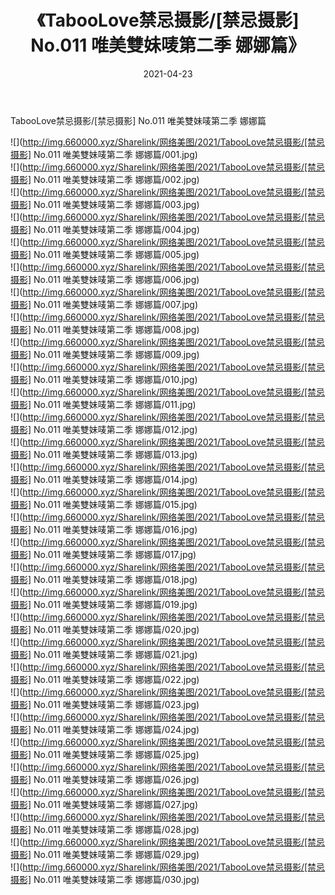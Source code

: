 ﻿---
layout: post
title:  《TabooLove禁忌摄影/[禁忌摄影] No.011 唯美雙妹唛第二季 娜娜篇》
date:   2021-04-23
img: http://img.660000.xyz/Sharelink/网络美图/2021/TabooLove禁忌摄影/[禁忌摄影] No.011 唯美雙妹唛第二季 娜娜篇/000.jpg
categories: [美女, 清纯, 唯美]
---

TabooLove禁忌摄影/[禁忌摄影] No.011 唯美雙妹唛第二季 娜娜篇

 ![](http://img.660000.xyz/Sharelink/网络美图/2021/TabooLove禁忌摄影/[禁忌摄影] No.011 唯美雙妹唛第二季 娜娜篇/001.jpg) <br>![](http://img.660000.xyz/Sharelink/网络美图/2021/TabooLove禁忌摄影/[禁忌摄影] No.011 唯美雙妹唛第二季 娜娜篇/002.jpg) <br>![](http://img.660000.xyz/Sharelink/网络美图/2021/TabooLove禁忌摄影/[禁忌摄影] No.011 唯美雙妹唛第二季 娜娜篇/003.jpg) <br>![](http://img.660000.xyz/Sharelink/网络美图/2021/TabooLove禁忌摄影/[禁忌摄影] No.011 唯美雙妹唛第二季 娜娜篇/004.jpg) <br>![](http://img.660000.xyz/Sharelink/网络美图/2021/TabooLove禁忌摄影/[禁忌摄影] No.011 唯美雙妹唛第二季 娜娜篇/005.jpg) <br>![](http://img.660000.xyz/Sharelink/网络美图/2021/TabooLove禁忌摄影/[禁忌摄影] No.011 唯美雙妹唛第二季 娜娜篇/006.jpg) <br>![](http://img.660000.xyz/Sharelink/网络美图/2021/TabooLove禁忌摄影/[禁忌摄影] No.011 唯美雙妹唛第二季 娜娜篇/007.jpg) <br>![](http://img.660000.xyz/Sharelink/网络美图/2021/TabooLove禁忌摄影/[禁忌摄影] No.011 唯美雙妹唛第二季 娜娜篇/008.jpg) <br>![](http://img.660000.xyz/Sharelink/网络美图/2021/TabooLove禁忌摄影/[禁忌摄影] No.011 唯美雙妹唛第二季 娜娜篇/009.jpg) <br>![](http://img.660000.xyz/Sharelink/网络美图/2021/TabooLove禁忌摄影/[禁忌摄影] No.011 唯美雙妹唛第二季 娜娜篇/010.jpg) <br>![](http://img.660000.xyz/Sharelink/网络美图/2021/TabooLove禁忌摄影/[禁忌摄影] No.011 唯美雙妹唛第二季 娜娜篇/011.jpg) <br>![](http://img.660000.xyz/Sharelink/网络美图/2021/TabooLove禁忌摄影/[禁忌摄影] No.011 唯美雙妹唛第二季 娜娜篇/012.jpg) <br>![](http://img.660000.xyz/Sharelink/网络美图/2021/TabooLove禁忌摄影/[禁忌摄影] No.011 唯美雙妹唛第二季 娜娜篇/013.jpg) <br>![](http://img.660000.xyz/Sharelink/网络美图/2021/TabooLove禁忌摄影/[禁忌摄影] No.011 唯美雙妹唛第二季 娜娜篇/014.jpg) <br>![](http://img.660000.xyz/Sharelink/网络美图/2021/TabooLove禁忌摄影/[禁忌摄影] No.011 唯美雙妹唛第二季 娜娜篇/015.jpg) <br>![](http://img.660000.xyz/Sharelink/网络美图/2021/TabooLove禁忌摄影/[禁忌摄影] No.011 唯美雙妹唛第二季 娜娜篇/016.jpg) <br>![](http://img.660000.xyz/Sharelink/网络美图/2021/TabooLove禁忌摄影/[禁忌摄影] No.011 唯美雙妹唛第二季 娜娜篇/017.jpg) <br>![](http://img.660000.xyz/Sharelink/网络美图/2021/TabooLove禁忌摄影/[禁忌摄影] No.011 唯美雙妹唛第二季 娜娜篇/018.jpg) <br>![](http://img.660000.xyz/Sharelink/网络美图/2021/TabooLove禁忌摄影/[禁忌摄影] No.011 唯美雙妹唛第二季 娜娜篇/019.jpg) <br>![](http://img.660000.xyz/Sharelink/网络美图/2021/TabooLove禁忌摄影/[禁忌摄影] No.011 唯美雙妹唛第二季 娜娜篇/020.jpg) <br>![](http://img.660000.xyz/Sharelink/网络美图/2021/TabooLove禁忌摄影/[禁忌摄影] No.011 唯美雙妹唛第二季 娜娜篇/021.jpg) <br>![](http://img.660000.xyz/Sharelink/网络美图/2021/TabooLove禁忌摄影/[禁忌摄影] No.011 唯美雙妹唛第二季 娜娜篇/022.jpg) <br>![](http://img.660000.xyz/Sharelink/网络美图/2021/TabooLove禁忌摄影/[禁忌摄影] No.011 唯美雙妹唛第二季 娜娜篇/023.jpg) <br>![](http://img.660000.xyz/Sharelink/网络美图/2021/TabooLove禁忌摄影/[禁忌摄影] No.011 唯美雙妹唛第二季 娜娜篇/024.jpg) <br>![](http://img.660000.xyz/Sharelink/网络美图/2021/TabooLove禁忌摄影/[禁忌摄影] No.011 唯美雙妹唛第二季 娜娜篇/025.jpg) <br>![](http://img.660000.xyz/Sharelink/网络美图/2021/TabooLove禁忌摄影/[禁忌摄影] No.011 唯美雙妹唛第二季 娜娜篇/026.jpg) <br>![](http://img.660000.xyz/Sharelink/网络美图/2021/TabooLove禁忌摄影/[禁忌摄影] No.011 唯美雙妹唛第二季 娜娜篇/027.jpg) <br>![](http://img.660000.xyz/Sharelink/网络美图/2021/TabooLove禁忌摄影/[禁忌摄影] No.011 唯美雙妹唛第二季 娜娜篇/028.jpg) <br>![](http://img.660000.xyz/Sharelink/网络美图/2021/TabooLove禁忌摄影/[禁忌摄影] No.011 唯美雙妹唛第二季 娜娜篇/029.jpg) <br>![](http://img.660000.xyz/Sharelink/网络美图/2021/TabooLove禁忌摄影/[禁忌摄影] No.011 唯美雙妹唛第二季 娜娜篇/030.jpg) <br>